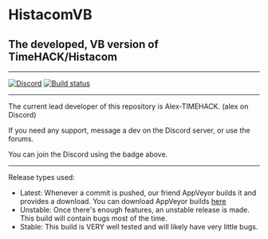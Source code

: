 
# HistacomVB

## The developed, VB version of TimeHACK/Histacom

---

[![Discord](https://discordapp.com/api/guilds/234414439330349056/widget.png?style=shield)](https://discord.gg/zMwf3)
[![Build status](https://ci.appveyor.com/api/projects/status/oo603xid0lea8b0t?svg=true)](https://ci.appveyor.com/project/timehack/histacomvb)

---
The current lead developer of this repository is Alex-TIMEHACK. (alex on Discord)

If you need any support, message a dev on the Discord server, or use the forums.

You can join the Discord using the badge above.

---

Release types used:
- Latest: Whenever a commit is pushed, our friend AppVeyor builds it and provides a download. You can download AppVeyor builds [here](http://ci.appveyor.vom/timehack/histcomvb/build/artifacts)
- Unstable: Once there's enough features, an unstable release is made. This build will contain bugs most of the time.
- Stable: This build is VERY well tested and will likely have very little bugs.
